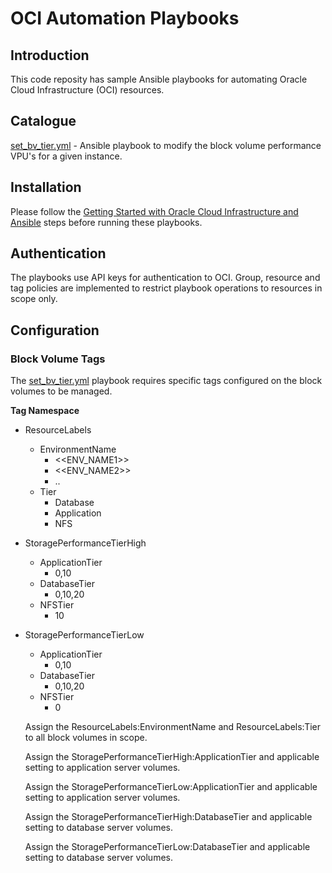 # OCI Automation Playbooks
## Introduction
This code reposity has sample Ansible playbooks for automating Oracle Cloud Infrastructure (OCI) resources.
## Catalogue
[set_bv_tier.yml](https://github.com/burgesssystems/oci/blob/main/set_bv_tier.yml) - Ansible playbook to modify the block volume performance VPU's for a given instance.
## Installation

Please follow the [Getting Started with Oracle Cloud Infrastructure and Ansible](https://docs.oracle.com/en-us/iaas/Content/API/SDKDocs/ansiblegetstarted.htm#Getting_Started_with_Oracle_Cloud_Infrastructure_and_Ansible) steps before running these playbooks.

## Authentication
The playbooks use API keys for authentication to OCI. Group, resource and tag policies are implemented to restrict playbook operations to resources in scope only.
## Configuration
### Block Volume Tags
The [set_bv_tier.yml](https://github.com/burgesssystems/oci/blob/main/set_bv_tier.yml) playbook requires specific tags configured on the block volumes to be managed.

**Tag Namespace**

- ResourceLabels
  - EnvironmentName
    - <<ENV_NAME1>>
    - <<ENV_NAME2>>
    - ..
  - Tier
    - Database
    - Application
    - NFS
- StoragePerformanceTierHigh
  - ApplicationTier
    - 0,10
  - DatabaseTier
    - 0,10,20
  - NFSTier
    - 10
- StoragePerformanceTierLow
  - ApplicationTier
    - 0,10
  - DatabaseTier
    - 0,10,20
  - NFSTier
    - 0

  Assign the ResourceLabels:EnvironmentName and ResourceLabels:Tier to all block volumes in scope.

  Assign the StoragePerformanceTierHigh:ApplicationTier and applicable setting to application server volumes.

  Assign the StoragePerformanceTierLow:ApplicationTier and applicable setting to application server volumes.

  Assign the StoragePerformanceTierHigh:DatabaseTier and applicable setting to database server volumes.

  Assign the StoragePerformanceTierLow:DatabaseTier and applicable setting to database server volumes.

  

